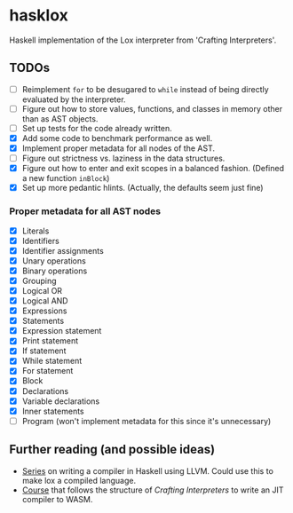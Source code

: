 # hasklox
Haskell implementation of the Lox interpreter from 'Crafting Interpreters'.

## TODOs

- [ ] Reimplement `for` to be desugared to `while` instead of being directly evaluated by the interpreter.
- [ ] Figure out how to store values, functions, and classes in memory other than as AST objects.
- [ ] Set up tests for the code already written.
- [x] Add some code to benchmark performance as well.
- [x] Implement proper metadata for all nodes of the AST.
- [ ] Figure out strictness vs. laziness in the data structures.
- [x] Figure out how to enter and exit scopes in a balanced fashion. (Defined a new function `inBlock`)
- [x] Set up more pedantic hlints. (Actually, the defaults seem just fine)

### Proper metadata for all AST nodes
- [x] Literals
- [x] Identifiers
- [x] Identifier assignments
- [x] Unary operations
- [x] Binary operations
- [x] Grouping
- [x] Logical OR
- [x] Logical AND
- [x] Expressions
- [x] Statements
- [x] Expression statement
- [x] Print statement
- [x] If statement
- [x] While statement
- [x] For statement
- [x] Block
- [x] Declarations
- [x] Variable declarations
- [x] Inner statements
- [ ] Program (won't implement metadata for this since it's unnecessary)

## Further reading (and possible ideas)

- [Series](https://blog.josephmorag.com/posts/mcc2/) on writing a compiler in Haskell using LLVM. Could use this to make lox a compiled language.
- [Course](https://www.cs.cmu.edu/~btitzer/cs17-670/fall2022/) that follows the structure of _Crafting Interpreters_ to write an JIT compiler to WASM.
